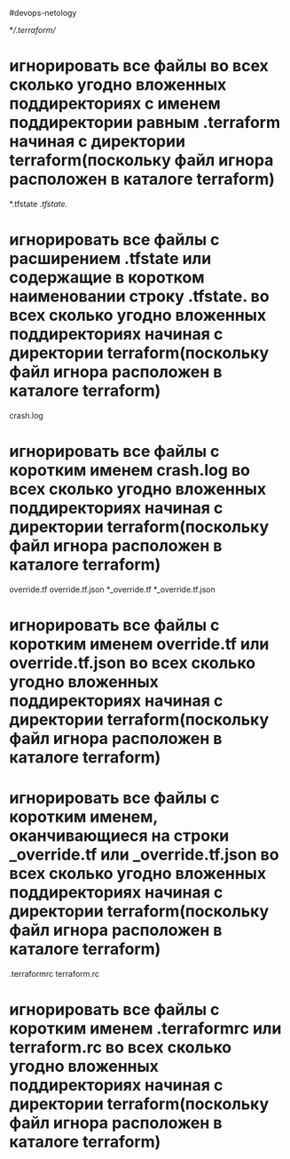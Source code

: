 #devops-netology

**/.terraform/*

# игнорировать все файлы во всех сколько угодно вложенных поддиректориях с именем поддиректории равным .terraform начиная с директории terraform(поскольку файл игнора расположен в каталоге terraform) 

*.tfstate
*.tfstate.*

# игнорировать все файлы с расширением .tfstate или содержащие в коротком наименовании строку .tfstate.  во всех сколько угодно вложенных поддиректориях начиная с директории terraform(поскольку файл игнора расположен в каталоге terraform)   

crash.log

# игнорировать все файлы с коротким именем crash.log во всех сколько угодно вложенных поддиректориях начиная с директории terraform(поскольку файл игнора расположен в каталоге terraform) 

override.tf
override.tf.json
*_override.tf
*_override.tf.json

# игнорировать все файлы с коротким именем override.tf или override.tf.json во всех сколько угодно вложенных поддиректориях начиная с директории terraform(поскольку файл игнора расположен в каталоге terraform) 
# игнорировать все файлы с коротким именем, оканчивающиеся на строки _override.tf или _override.tf.json во всех сколько угодно вложенных поддиректориях начиная с директории terraform(поскольку файл игнора расположен в каталоге terraform) 

.terraformrc
terraform.rc

# игнорировать все файлы с коротким именем .terraformrc или terraform.rc во всех сколько угодно вложенных поддиректориях начиная с директории terraform(поскольку файл игнора расположен в каталоге terraform) 
